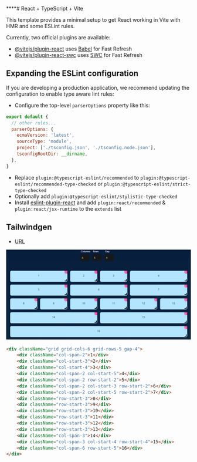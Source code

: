 ****# React + TypeScript + Vite

This template provides a minimal setup to get React working in Vite with HMR and some ESLint rules.

Currently, two official plugins are available:

- [@vitejs/plugin-react](https://github.com/vitejs/vite-plugin-react/blob/main/packages/plugin-react/README.md) uses [Babel](https://babeljs.io/) for Fast Refresh
- [@vitejs/plugin-react-swc](https://github.com/vitejs/vite-plugin-react-swc) uses [SWC](https://swc.rs/) for Fast Refresh

## Expanding the ESLint configuration

If you are developing a production application, we recommend updating the configuration to enable type aware lint rules:

- Configure the top-level `parserOptions` property like this:

```js
export default {
  // other rules...
  parserOptions: {
    ecmaVersion: 'latest',
    sourceType: 'module',
    project: ['./tsconfig.json', './tsconfig.node.json'],
    tsconfigRootDir: __dirname,
  },
}
```

- Replace `plugin:@typescript-eslint/recommended` to `plugin:@typescript-eslint/recommended-type-checked` or `plugin:@typescript-eslint/strict-type-checked`
- Optionally add `plugin:@typescript-eslint/stylistic-type-checked`
- Install [eslint-plugin-react](https://github.com/jsx-eslint/eslint-plugin-react) and add `plugin:react/recommended` & `plugin:react/jsx-runtime` to the `extends` list


## Tailwindgen
- [URL](https://www.tailwindgen.com/)

![alt text](image.png)

```HTML
<div className="grid grid-cols-6 grid-rows-5 gap-4">
    <div className="col-span-2">1</div>
    <div className="col-start-3">2</div>
    <div className="col-start-4">3</div>
    <div className="col-span-2 col-start-5">4</div>
    <div className="col-span-2 row-start-2">5</div>
    <div className="col-span-2 col-start-3 row-start-2">6</div>
    <div className="col-span-2 col-start-5 row-start-2">7</div>
    <div className="row-start-3">8</div>
    <div className="row-start-3">9</div>
    <div className="row-start-3">10</div>
    <div className="row-start-3">11</div>
    <div className="row-start-3">12</div>
    <div className="row-start-3">13</div>
    <div className="col-span-3">14</div>
    <div className="col-span-3 col-start-4 row-start-4">15</div>
    <div className="col-span-6 row-start-5">16</div>
</div>

```